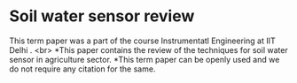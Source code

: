 # Soil water sensor review 
This term paper was a part of the course Instrumentatl Engineering at IIT Delhi . 
<br\>
*This paper contains the review of the techniques for soil water sensor in agriculture sector. 
*This term paper can be openly used and we do not require any citation for the same.


